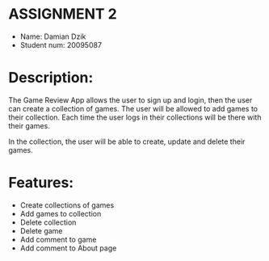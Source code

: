 # ASSIGNMENT 2

- Name: Damian Dzik
- Student num: 20095087

# Description:

The Game Review App allows the user to sign up and login, then the user can create a collection of games. The user will be allowed to add games to their collection. Each time the user logs in their collections will be there with their games.

In the collection, the user will be able to create, update and delete their games.

# Features:

- Create collections of games
- Add games to collection
- Delete collection
- Delete game
- Add comment to game
- Add comment to About page
